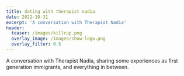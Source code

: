 ```yaml
---
title: dating with therapist nadia
date: 2022-10-31
excerpt: 'A conversation with Therapist Nadia'
header:
  teaser: /images/killcup.png
  overlay_image: /images/show-logo.png
  overlay_filter: 0.5
---
```


<!--<iframe src='https://open.spotify.com/embed/episode/7CFI9EgdeJj3g5Vrz2fA9T' width='80%' height='232' frameborder='0' allowtransparency='true' allow='encrypted-media'></iframe>-->

A conversation with Therapist Nadia, sharing some experiences as first generation immigrants, and everything in between.
